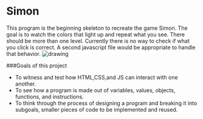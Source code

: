 # Simon

This program is the beginning skeleton to recreate the game Simon. The goal is to watch the colors that light up and repeat what you see. There should be more than one level. Currently there is no way to check if what you click is correct. A second javascript file would be appropriate to handle that behavior.
![drawing](http://www.geekalerts.com/u/Classic-Simon-Game.jpg)

###Goals of this project
- To witness and test how HTML,CSS,and JS can interact with one another.
- To see how a program is made out of variables, values, objects, functions, and instructions.
- To think through the process of designing a program and breaking it into subgoals, smaller pieces of code to be implemented and reused.
